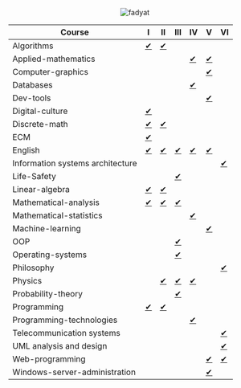 <p align="center">
    <img src="https://count.getloli.com/get/@fadyat?theme=gelbooru" alt="fadyat" />
</p>

| Course                           | I                                              | II                                         | III                                         | IV                                            | V                                                 | VI                                             |
|----------------------------------|------------------------------------------------|--------------------------------------------|---------------------------------------------|-----------------------------------------------|---------------------------------------------------|------------------------------------------------|
| Algorithms                       | [✔](./Algorithms/I%20semester)                 | [✔](./Algorithms/II%20semester)            |                                             |                                               |                                                   |                                                |
| Applied-mathematics              |                                                |                                            |                                             | [✔](./Applied-mathematics/IV%20semester)      | [✔](./Applied-mathematics/V%20semester)           |                                                |
| Computer-graphics                |                                                |                                            |                                             |                                               | [✔](https://github.com/fadyat/itmo-cgg)           |                                                |
| Databases                        |                                                |                                            |                                             | [✔](./Databases/IV%20semester)                |                                                   |                                                |
| Dev-tools                        |                                                |                                            |                                             |                                               | [✔](https://github.com/fadyat/itmo-devtools)      |                                                |
| Digital-culture                  | [✔](./Digital-culture/I%20semester)            |                                            |                                             |                                               |                                                   |                                                |
| Discrete-math                    | [✔](./Discrete-math/I%20semester)              | [✔](./Discrete-math/II%20semester)         |                                             |                                               |                                                   |                                                |
| ECM                              | [✔](./Electronic-counter-machine/I%20semester) |                                            |                                             |                                               |                                                   |                                                |
| English                          | [✔](./English/I%20semester)                    | [✔](./English/II%20semester)               | [✔](./English/III%20semester)               | [✔](./English/IV%20semester)                  | [✔](./English/V%20semester)                       |                                                |
| Information systems architecture |                                                |                                            |                                             |                                               |                                                   | [✔](./ISA/VI%20semester)                       |
| Life-Safety                      |                                                |                                            | [✔](./Life-Safety/III%20semester)           |                                               |                                                   |                                                |
| Linear-algebra                   | [✔](./Linal/I%20semester)                      | [✔](./Linal/II%20semester)                 |                                             |                                               |                                                   |                                                |
| Mathematical-analysis            | [✔](./Mathematical-analysis/I%20semester)      | [✔](./Mathematical-analysis/II%20semester) | [✔](./Mathematical-analysis/III%20semester) |                                               |                                                   |                                                |
| Mathematical-statistics          |                                                |                                            |                                             | [✔](./Mathematical-statistics/IV%20semester)  |                                                   |                                                |
| Machine-learning                 |                                                |                                            |                                             |                                               | [✔](./Machine-Learning/V%20semester)              |                                                |
| OOP                              |                                                |                                            | [✔](./OOP/III%20semester)                   |                                               |                                                   |                                                |
| Operating-systems                |                                                |                                            | [✔](./OS/III%20semester)                    |                                               |                                                   |                                                |
| Philosophy                       |                                                |                                            |                                             |                                               |                                                   | [✔](./Philosophy/VI%20semester)                |
| Physics                          |                                                | [✔](./Physics/II%20semester)               | [✔](./Physics/III%20semester)               | [✔](./Physics/IV%20semester)                  |                                                   |                                                |
| Probability-theory               |                                                |                                            | [✔](./Probability-theory/III%20semester)    |                                               |                                                   |                                                |
| Programming                      | [✔](./Programming/I%20semester)                | [✔](./Programming/II%20semester)           |                                             |                                               |                                                   |                                                |
| Programming-technologies         |                                                |                                            |                                             | [✔](./Programming-Technologies/IV%20semester) |                                                   |                                                |
| Telecommunication systems        |                                                |                                            |                                             |                                               |                                                   | [✔](./Telecommunication-systems/VI%20semester) |
| UML analysis and design          |                                                |                                            |                                             |                                               |                                                   | [✔](./UML/VI%20semester)                       |
| Web-programming                  |                                                |                                            |                                             |                                               | [✔](https://github.com/fadyat/itmo-web)           | [✔](https://github.com/fadyat/itmo-web)        |
| Windows-server-administration    |                                                |                                            |                                             |                                               | [✔](./Windows-Server-Administration/V%20semester) |                                                |
